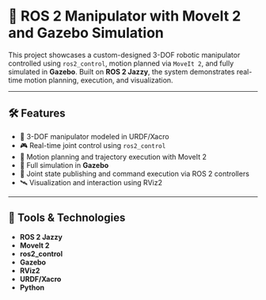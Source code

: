 # 🤖 ROS 2 Manipulator with MoveIt 2 and Gazebo Simulation

This project showcases a custom-designed 3-DOF robotic manipulator controlled using `ros2_control`, motion planned via `MoveIt 2`, and fully simulated in **Gazebo**. Built on **ROS 2 Jazzy**, the system demonstrates real-time motion planning, execution, and visualization.

---

## 🛠️ Features

- 🦾 3-DOF manipulator modeled in URDF/Xacro
- 🎮 Real-time joint control using `ros2_control`
- 🧠 Motion planning and trajectory execution with MoveIt 2
- 🧪 Full simulation in **Gazebo**
- 🔄 Joint state publishing and command execution via ROS 2 controllers
- 🛰️ Visualization and interaction using RViz2

---

## 🧰 Tools & Technologies

- **ROS 2 Jazzy**
- **MoveIt 2**
- **ros2_control**
- **Gazebo**
- **RViz2**
- **URDF/Xacro**
- **Python**
